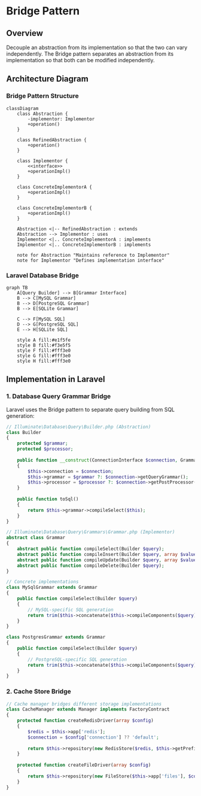 # Bridge Pattern

## Overview

Decouple an abstraction from its implementation so that the two can vary independently. The Bridge pattern separates an abstraction from its implementation so that both can be modified independently.

## Architecture Diagram

### Bridge Pattern Structure

```mermaid
classDiagram
    class Abstraction {
        -implementor: Implementor
        +operation()
    }
    
    class RefinedAbstraction {
        +operation()
    }
    
    class Implementor {
        <<interface>>
        +operationImpl()
    }
    
    class ConcreteImplementorA {
        +operationImpl()
    }
    
    class ConcreteImplementorB {
        +operationImpl()
    }
    
    Abstraction <|-- RefinedAbstraction : extends
    Abstraction --> Implementor : uses
    Implementor <|.. ConcreteImplementorA : implements
    Implementor <|.. ConcreteImplementorB : implements
    
    note for Abstraction "Maintains reference to Implementor"
    note for Implementor "Defines implementation interface"
```

### Laravel Database Bridge

```mermaid
graph TB
    A[Query Builder] --> B[Grammar Interface]
    B --> C[MySQL Grammar]
    B --> D[PostgreSQL Grammar]
    B --> E[SQLite Grammar]
    
    C --> F[MySQL SQL]
    D --> G[PostgreSQL SQL]
    E --> H[SQLite SQL]
    
    style A fill:#e1f5fe
    style B fill:#f3e5f5
    style F fill:#fff3e0
    style G fill:#fff3e0
    style H fill:#fff3e0
```

## Implementation in Laravel

### 1. Database Query Grammar Bridge

Laravel uses the Bridge pattern to separate query building from SQL generation:

```php
// Illuminate\Database\Query\Builder.php (Abstraction)
class Builder
{
    protected $grammar;
    protected $processor;
    
    public function __construct(ConnectionInterface $connection, Grammar $grammar = null, Processor $processor = null)
    {
        $this->connection = $connection;
        $this->grammar = $grammar ?: $connection->getQueryGrammar();
        $this->processor = $processor ?: $connection->getPostProcessor();
    }
    
    public function toSql()
    {
        return $this->grammar->compileSelect($this);
    }
}

// Illuminate\Database\Query\Grammars\Grammar.php (Implementor)
abstract class Grammar
{
    abstract public function compileSelect(Builder $query);
    abstract public function compileInsert(Builder $query, array $values);
    abstract public function compileUpdate(Builder $query, array $values);
    abstract public function compileDelete(Builder $query);
}

// Concrete implementations
class MySqlGrammar extends Grammar
{
    public function compileSelect(Builder $query)
    {
        // MySQL-specific SQL generation
        return trim($this->concatenate($this->compileComponents($query)));
    }
}

class PostgresGrammar extends Grammar
{
    public function compileSelect(Builder $query)
    {
        // PostgreSQL-specific SQL generation
        return trim($this->concatenate($this->compileComponents($query)));
    }
}
```

### 2. Cache Store Bridge

```php
// Cache manager bridges different storage implementations
class CacheManager extends Manager implements FactoryContract
{
    protected function createRedisDriver(array $config)
    {
        $redis = $this->app['redis'];
        $connection = $config['connection'] ?? 'default';
        
        return $this->repository(new RedisStore($redis, $this->getPrefix($config), $connection));
    }
    
    protected function createFileDriver(array $config)
    {
        return $this->repository(new FileStore($this->app['files'], $config['path']));
    }
}
```